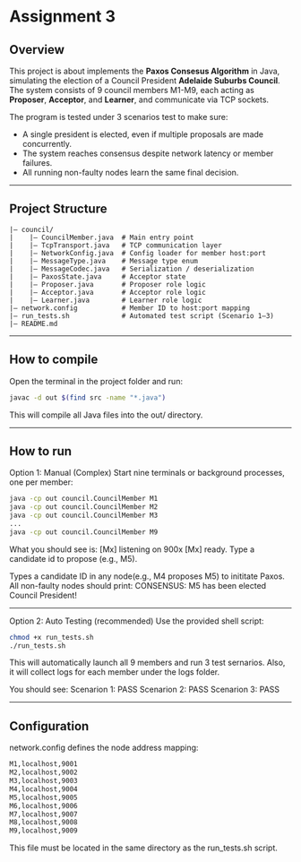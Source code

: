 # Assignment 3
## Overview 
This project is about implements the **Paxos Consesus Algorithm** in Java, simulating the election of a Council President **Adelaide Suburbs Council**.
The system consists of 9 council members M1-M9, each acting as **Proposer**, **Acceptor**, and **Learner**, and communicate via TCP sockets. 

The program is tested under 3 scenarios test to make sure:
- A single president is elected, even if multiple proposals are made concurrently.
- The system reaches consensus despite network latency or member failures.
- All running non-faulty nodes learn the same final decision.

---
## Project Structure
```
|— council/
|    |— CouncilMember.java  # Main entry point
|    |— TcpTransport.java   # TCP communication layer
|    |— NetworkConfig.java  # Config loader for member host:port
|    |— MessageType.java    # Message type enum
|    |— MessageCodec.java   # Serialization / deserialization
|    |— PaxosState.java     # Acceptor state
|    |— Proposer.java       # Proposer role logic
|    |— Acceptor.java       # Acceptor role logic
|    |— Learner.java        # Learner role logic
|— network.config           # Member ID to host:port mapping
|— run_tests.sh             # Automated test script (Scenario 1–3)
|— README.md
```
---
## How to compile
Open the terminal in the project folder and run: 
```bash
javac -d out $(find src -name "*.java")
```
This will compile all Java files into the out/ directory.

---
## How to run
Option 1: Manual (Complex)
Start nine terminals or background processes, one per member:
```bash
java -cp out council.CouncilMember M1
java -cp out council.CouncilMember M2
java -cp out council.CouncilMember M3
...
java -cp out council.CouncilMember M9
```
What you should see is: 
[Mx] listening on 900x
[Mx] ready. Type a candidate id to propose (e.g., M5).

Types a candidate ID in any node(e.g., M4 proposes M5) to inititate Paxos.
All non-faulty nodes should print:
CONSENSUS: M5 has been elected Council President!

---
Option 2: Auto Testing (recommended)
Use the provided shell script:
```bash
chmod +x run_tests.sh
./run_tests.sh
```
This will automatically launch all 9 members and run 3 test sernarios. Also, it will collect logs for each member under the logs folder. 

You should see:
Scenarion 1: PASS
Scenarion 2: PASS
Scenarion 3: PASS

---
## Configuration
network.config defines the node address mapping:
```bash
M1,localhost,9001
M2,localhost,9002
M3,localhost,9003
M4,localhost,9004
M5,localhost,9005
M6,localhost,9006
M7,localhost,9007
M8,localhost,9008
M9,localhost,9009
```
This file must be located in the same directory as the run_tests.sh script.

